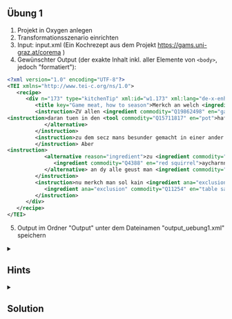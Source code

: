 ## Übung 1

1. Projekt in Oxygen anlegen
2. Transformationsszenario einrichten
3. Input: input.xml (Ein Kochrezept aus dem Projekt https://gams.uni-graz.at/corema )
4. Gewünschter Output (der exakte Inhalt inkl. aller Elemente von `<body>`, jedoch "formatiert"):

```xml
<?xml version="1.0" encoding="UTF-8"?>
<TEI xmlns="http://www.tei-c.org/ns/1.0">
   <recipe>
      <div n="173" type="kitchenTip" xml:id="w1.173" xml:lang="de-x-enh">
         <title key="Game meat, how to season">Merkch an welch <ingredient commodity="Q19862498" en="game meat">wilpreat</ingredient> man <ingredient commodity="Q42527" en="spice">gwuercz</ingredient> in dem <tool commodity="Q15711817" en="pot">hafem</tool> tuen sol oder nicht</title>
         <instruction>ZV allen <ingredient commodity="Q19862498" en="game meat">wilpret</ingredient> sol man <ingredient commodity="Q42527" en="spice">gwurcz</ingredient> machen</instruction> vnd
<instruction>daran tuen in den <tool commodity="Q15711817" en="pot">hafen</tool> zu einem <alternative reason="ingredient">gepraten <ingredient commodity="Q65244403" en="roe-deer meat">rehen</ingredient> oder gesoten <ingredient commodity="Q2296872" en="venison">hirsen</ingredient>
            </alternative>
         </instruction>
         <instruction>zu dem secz mans besunder gemacht in einer ander <tool commodity="Q153988" en="bowl">schussel</tool>
         </instruction> Aber
<instruction>
            <alternative reason="ingredient">zu <ingredient commodity="Q3556748" en="rabbit">hasen</ingredient>
               <ingredient commodity="Q4388" en="red squirrel">aycharnn</ingredient> vnd zu <ingredient commodity="Q178559" en="poultry">vogeln</ingredient>
            </alternative> an dy alle geust man <ingredient commodity="Q42527" en="spice">gwurcz</ingredient> in den <tool commodity="Q15711817" en="pot">hafen</tool>
         </instruction>
         <instruction>nu merkch man sol kain <ingredient ana="exclusion" commodity="Q3143131" en="pepper">pheffer</ingredient> noch <ingredient ana="exclusion" commodity="Q42527" en="spice">gwurcz</ingredient>
            <ingredient ana="exclusion" commodity="Q11254" en="table salt">salczen</ingredient> dy man besunder zu dem <ingredient commodity="Q19862498" en="game meat">wilpreat</ingredient> wil wenn das <ingredient commodity="Q19862498" en="game meat">wilpret</ingredient> ist vor <ingredient commodity="Q11254" en="table salt">gesalczen</ingredient>
         </instruction>
      </div>
   </recipe>
</TEI>

```
5. Output im Ordner "Output" unter dem Dateinamen "output_uebung1.xml" speichern

<details><summary><h2>Hints</h2></summary>
<p>

- Indent kann gesteuert werden über `<xsl:output>`
- Ganze Element-Strukturen können mit `<xsl:copy-of>` übernommen werden
- Output Files können unter einer normalen Pfadangabe im Transformations-Szenario "verschoben" werden

</p>
</details>

<details><summary><h2>Solution</h2></summary>
<p>

```xslt
<?xml version="1.0" encoding="UTF-8"?>
<xsl:stylesheet xmlns:xsl="http://www.w3.org/1999/XSL/Transform"
    xmlns:xs="http://www.w3.org/2001/XMLSchema" xmlns:t="http://www.tei-c.org/ns/1.0"
    exclude-result-prefixes="#all" version="2.0">
    
    <xsl:output encoding="UTF-8" indent="yes"/>
    
    <xsl:template match="/">
        <TEI xmlns="http://www.tei-c.org/ns/1.0">
            <recipe>
                <xsl:copy-of select="//t:body/t:div"/>
            </recipe>
        </TEI>
    </xsl:template>
</xsl:stylesheet>
```
</p>
</details>
